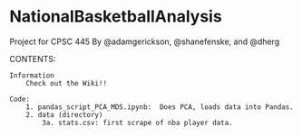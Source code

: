 # NationalBasketballAnalysis

Project for CPSC 445
By @adamgerickson, @shanefenske, and @dherg

CONTENTS:

	Information
		Check out the Wiki!!  
	
	Code:
		1. pandas_script_PCA_MDS.ipynb:  Does PCA, loads data into Pandas.
		2. data (directory)
			3a. stats.csv: first scrape of nba player data.
